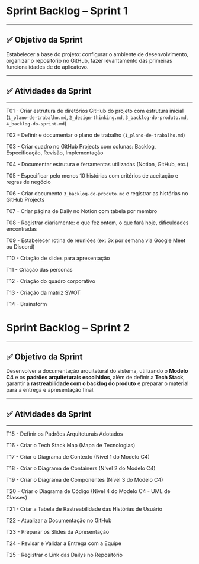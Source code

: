 # Sprint Backlog – Sprint 1  
---

## ✅ Objetivo da Sprint

Estabelecer a base do projeto: configurar o ambiente de desenvolvimento, organizar o repositório no GitHub, fazer levantamento das primeiras funcionalidades de do aplicatovo.

---

## ✅ Atividades da Sprint

---

T01 - Criar estrutura de diretórios GitHub do projeto com estrutura inicial (`1_plano-de-trabalho.md`, `2_design-thinking.md`, `3_backlog-do-produto.md`, `4_backlog-do-sprint.md`)

T02 - Definir e documentar o plano de trabalho (`1_plano-de-trabalho.md`)

T03 - Criar quadro no GitHub Projects com colunas: Backlog, Especificação, Revisão, Implementação

T04 - Documentar estrutura e ferramentas utilizadas (Notion, GitHub, etc.)

T05 - Especificar pelo menos 10 histórias com critérios de aceitação e regras de negócio

T06 - Criar documento `3_backlog-do-produto.md` e registrar as histórias no GitHub Projects

T07 - Criar página de Daily no Notion com tabela por membro

T08 - Registrar diariamente: o que fez ontem, o que fará hoje, dificuldades encontradas

T09 - Estabelecer rotina de reuniões (ex: 3x por semana via Google Meet ou Discord)

T10 - Criação de slides para apresentação

T11 - Criação das personas

T12 -   Criação do quadro corporativo

T13 - Criação da matriz SWOT

T14 - Brainstorm



# Sprint Backlog – Sprint 2  

---

## ✅ Objetivo da Sprint

Desenvolver a documentação arquitetural do sistema, utilizando o **Modelo C4** e os **padrões arquiteturais escolhidos**, além de definir a **Tech Stack**, garantir a **rastreabilidade com o backlog do produto** e preparar o material para a entrega e apresentação final.

---

## ✅ Atividades da Sprint

---

T15 - Definir os Padrões Arquiteturais Adotados  

T16 - Criar o Tech Stack Map (Mapa de Tecnologias)  

T17 - Criar o Diagrama de Contexto (Nível 1 do Modelo C4)  

T18 - Criar o Diagrama de Containers (Nível 2 do Modelo C4)  

T19 - Criar o Diagrama de Componentes (Nível 3 do Modelo C4)  

T20 - Criar o Diagrama de Código (Nível 4 do Modelo C4 - UML de Classes)  

T21 - Criar a Tabela de Rastreabilidade das Histórias de Usuário  

T22 - Atualizar a Documentação no GitHub  

T23 - Preparar os Slides da Apresentação  

T24 - Revisar e Validar a Entrega com a Equipe  

T25 - Registrar o Link das Dailys no Repositório  





